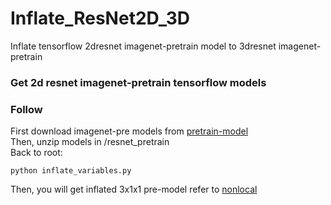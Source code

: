 # Inflate_ResNet2D_3D
Inflate tensorflow 2dresnet imagenet-pretrain model to 3dresnet imagenet-pretrain 
### Get 2d resnet imagenet-pretrain tensorflow models
### Follow
First download imagenet-pre models from [pretrain-model](https://raw.githubusercontent.com/ry/tensorflow-resnet/master/data/tensorflow-resnet-pretrained-20160509.tar.gz.torrent)<br>
Then, unzip models in /resnet_pretrain<br>
Back to root:<br>
```linux
python inflate_variables.py
```
Then, you will get inflated 3x1x1 pre-model refer to [nonlocal](https://github.com/facebookresearch/video-nonlocal-net)<br>
